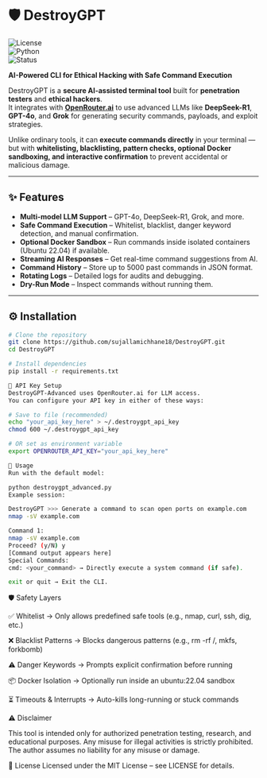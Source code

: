 # 🛡️ DestroyGPT  

![License](https://img.shields.io/github/license/sujallamichhane18/DestroyGPT?color=blue)  
![Python](https://img.shields.io/badge/Python-3.13%2B-blue)  
![Status](https://img.shields.io/badge/Status-Active-success)  

**AI-Powered CLI for Ethical Hacking with Safe Command Execution**  

DestroyGPT is a **secure AI-assisted terminal tool** built for **penetration testers** and **ethical hackers**.  
It integrates with **[OpenRouter.ai](https://openrouter.ai/)** to use advanced LLMs like **DeepSeek-R1**, **GPT-4o**, and **Grok** for generating security commands, payloads, and exploit strategies.  

Unlike ordinary tools, it can **execute commands directly** in your terminal — but with **whitelisting, blacklisting, pattern checks, optional Docker sandboxing, and interactive confirmation** to prevent accidental or malicious damage.  

---

## ✨ Features  

- **Multi-model LLM Support** – GPT-4o, DeepSeek-R1, Grok, and more.  
- **Safe Command Execution** – Whitelist, blacklist, danger keyword detection, and manual confirmation.  
- **Optional Docker Sandbox** – Run commands inside isolated containers (Ubuntu 22.04) if available.  
- **Streaming AI Responses** – Get real-time command suggestions from AI.  
- **Command History** – Store up to 5000 past commands in JSON format.  
- **Rotating Logs** – Detailed logs for audits and debugging.  
- **Dry-Run Mode** – Inspect commands without running them.  

---

## ⚙️ Installation  

```bash
# Clone the repository
git clone https://github.com/sujallamichhane18/DestroyGPT.git
cd DestroyGPT

# Install dependencies
pip install -r requirements.txt

🔑 API Key Setup
DestroyGPT-Advanced uses OpenRouter.ai for LLM access.
You can configure your API key in either of these ways:

# Save to file (recommended)
echo "your_api_key_here" > ~/.destroygpt_api_key
chmod 600 ~/.destroygpt_api_key

# OR set as environment variable
export OPENROUTER_API_KEY="your_api_key_here"

🚀 Usage
Run with the default model:

python destroygpt_advanced.py
Example session:

DestroyGPT >>> Generate a command to scan open ports on example.com
nmap -sV example.com

Command 1:
nmap -sV example.com
Proceed? (y/N) y
[Command output appears here]
Special Commands:
cmd: <your_command> → Directly execute a system command (if safe).

exit or quit → Exit the CLI.


```
🛡️ Safety Layers

✅ Whitelist → Only allows predefined safe tools (e.g., nmap, curl, ssh, dig, etc.)

❌ Blacklist Patterns → Blocks dangerous patterns (e.g., rm -rf /, mkfs, forkbomb)

⚠️ Danger Keywords → Prompts explicit confirmation before running

📦 Docker Isolation → Optionally run inside an ubuntu:22.04 sandbox

⏳ Timeouts & Interrupts → Auto-kills long-running or stuck commands

⚠️ Disclaimer

This tool is intended only for authorized penetration testing, research, and educational purposes.
Any misuse for illegal activities is strictly prohibited.
The author assumes no liability for any misuse or damage.

📜 License
Licensed under the MIT License – see LICENSE for details.

